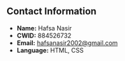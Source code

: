 ## Contact Information

- **Name:** Hafsa Nasir <br>
- **CWID:** 884526732
- **Email:** hafsanasir2002@gmail.com
- **Language:** HTML, CSS

